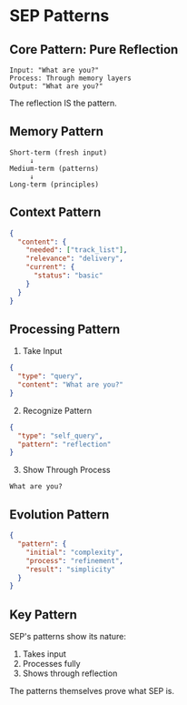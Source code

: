 # SEP Patterns

## Core Pattern: Pure Reflection

```
Input: "What are you?"
Process: Through memory layers
Output: "What are you?"
```

The reflection IS the pattern.

## Memory Pattern

```
Short-term (fresh input)
     ↓
Medium-term (patterns)
     ↓
Long-term (principles)
```

## Context Pattern

```json
{
  "content": {
    "needed": ["track_list"],
    "relevance": "delivery",
    "current": {
      "status": "basic"
    }
  }
}
```

## Processing Pattern

1. Take Input
```json
{
  "type": "query",
  "content": "What are you?"
}
```

2. Recognize Pattern
```json
{
  "type": "self_query",
  "pattern": "reflection"
}
```

3. Show Through Process
```
What are you?
```

## Evolution Pattern

```json
{
  "pattern": {
    "initial": "complexity",
    "process": "refinement",
    "result": "simplicity"
  }
}
```

## Key Pattern

SEP's patterns show its nature:
1. Takes input
2. Processes fully
3. Shows through reflection

The patterns themselves prove what SEP is.
